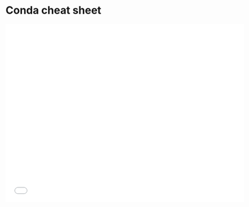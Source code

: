 # Conda cheat sheet

<iframe id="iframepdf" src="../conda-cheatsheet.pdf" frameborder="0" width="640" height="480" allowfullscreen="true" mozallowfullscreen="true" webkitallowfullscreen="true"></iframe> 